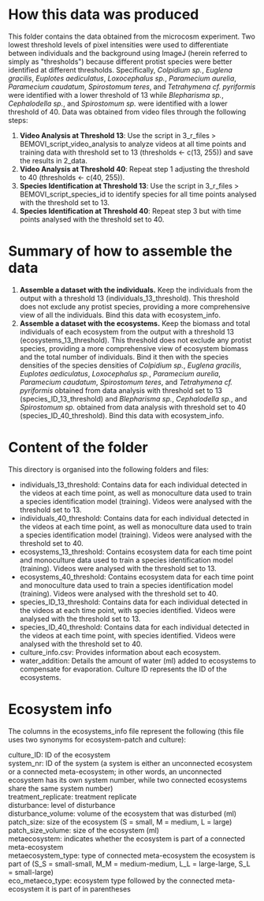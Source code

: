 # How this data was produced

This folder contains the data obtained from the microcosm experiment. Two lowest threshold levels of pixel intensities were used to differentiate between individuals and the background using ImageJ (herein referred to simply as "thresholds") because different protist species were better identified at different thresholds. Specifically, *Colpidium sp.*, *Euglena gracilis*, *Euplotes aediculatus*, *Loxocephalus sp.*, *Paramecium aurelia*, *Paramecium caudatum*, *Spirostomum teres*, and *Tetrahymena cf. pyriformis* were identified with a lower threshold of 13 while *Blepharisma sp.*, *Cephalodella sp.*, and *Spirostomum sp.* were identified with a lower threshold of 40. Data was obtained from video files through the following steps:

1.  **Video Analysis at Threshold 13**: Use the script in 3_r_files \> BEMOVI_script_video_analysis to analyze videos at all time points and training data with threshold set to 13 (thresholds \<- c(13, 255)) and save the results in 2_data.
2.  **Video Analysis at Threshold 40**: Repeat step 1 adjusting the threshold to 40 (thresholds \<- c(40, 255)).
3.  **Species Identification at Threshold 13**: Use the script in 3_r_files \> BEMOVI_script_species_id to identify species for all time points analysed with the threshold set to 13.
4.  **Species Identification at Threshold 40**: Repeat step 3 but with time points analysed with the threshold set to 40.

# Summary of how to assemble the data

1.  **Assemble a dataset with the individuals.** Keep the individuals from the output with a threshold 13 (individuals_13_threshold). This threshold does not exclude any protist species, providing a more comprehensive view of all the individuals. Bind this data with ecosystem_info.
2.  **Assemble a dataset with the ecosystems.** Keep the biomass and total individuals of each ecosystem from the output with a threshold 13 (ecosystems_13_threshold). This threshold does not exclude any protist species, providing a more comprehensive view of ecosystem biomass and the total number of individuals. Bind it then with the species densities of the species densities of *Colpidium sp.*, *Euglena gracilis*, *Euplotes aediculatus*, *Loxocephalus sp.*, *Paramecium aurelia*, *Paramecium caudatum*, *Spirostomum teres*, and *Tetrahymena cf. pyriformis* obtained from data analysis with threshold set to 13 (species_ID_13_threshold) and *Blepharisma sp.*, *Cephalodella sp.*, and *Spirostomum sp.* obtained from data analysis with threshold set to 40 (species_ID_40_threshold). Bind this data with ecosystem_info.

# Content of the folder

This directory is organised into the following folders and files:

-   individuals_13_threshold: Contains data for each individual detected in the videos at each time point, as well as monoculture data used to train a species identification model (training). Videos were analysed with the threshold set to 13.
-   individuals_40_threshold: Contains data for each individual detected in the videos at each time point, as well as monoculture data used to train a species identification model (training). Videos were analysed with the threshold set to 40.
-   ecosystems_13_threshold: Contains ecosystem data for each time point and monoculture data used to train a species identification model (training). Videos were analysed with the threshold set to 13.
-   ecosystems_40_threshold: Contains ecosystem data for each time point and monoculture data used to train a species identification model (training). Videos were analysed with the threshold set to 40.
-   species_ID_13_threshold: Contains data for each individual detected in the videos at each time point, with species identified. Videos were analysed with the threshold set to 13.
-   species_ID_40_threshold: Contains data for each individual detected in the videos at each time point, with species identified. Videos were analysed with the threshold set to 40.
-   culture_info.csv: Provides information about each ecosystem.
-   water_addition: Details the amount of water (ml) added to ecosystems to compensate for evaporation. Culture ID represents the ID of the ecosystems.

# Ecosystem info

The columns in the ecosystems_info file represent the following (this file uses two synonyms for ecosystem-patch and culture):

culture_ID: ID of the ecosystem\
system_nr: ID of the system (a system is either an unconnected ecosystem or a connected meta-ecosystem; in other words, an unconnected ecosystem has its own system number, while two connected ecosystems share the same system number)\
treatment_replicate: treatment replicate\
disturbance: level of disturbance\
disturbance_volume: volume of the ecosystem that was disturbed (ml)\
patch_size: size of the ecosystem (S = small, M = medium, L = large)\
patch_size_volume: size of the ecosystem (ml) \
metaecosystem: indicates whether the ecosystem is part of a connected meta-ecosystem\
metaecosystem_type: type of connected meta-ecosystem the ecosystem is part of (S_S = small-small, M_M = medium-medium, L_L = large-large, S_L = small-large)\
eco_metaeco_type: ecosystem type followed by the connected meta-ecosystem it is part of in parentheses
